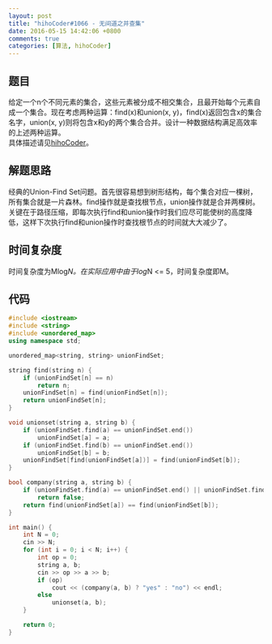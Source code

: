 ```yaml
---
layout: post
title: "hihoCoder#1066 - 无间道之并查集"
date: 2016-05-15 14:42:06 +0800
comments: true
categories: [算法, hihoCoder]
---
```


## 题目
给定一个n个不同元素的集合，这些元素被分成不相交集合，且最开始每个元素自成一个集合。现在考虑两种运算：find(x)和union(x, y)，find(x)返回包含x的集合名字，union(x, y)则将包含x和y的两个集合合并。设计一种数据结构满足高效率的上述两种运算。  
具体描述请见[hihoCoder](http://hihocoder.com/problemset/problem/1066)。
<!--more-->
## 解题思路
经典的Union-Find Set问题。首先很容易想到树形结构，每个集合对应一棵树，所有集合就是一片森林。find操作就是查找根节点，union操作就是合并两棵树。关键在于路径压缩，即每次执行find和union操作时我们应尽可能使树的高度降低，这样下次执行find和union操作时查找根节点的时间就大大减少了。
## 时间复杂度
时间复杂度为Mlog<sup>*</sup>N。在实际应用中由于log<sup>*</sup>N <= 5，时间复杂度即M。
## 代码
```c++
#include <iostream>
#include <string>
#include <unordered_map>
using namespace std;

unordered_map<string, string> unionFindSet;

string find(string n) {
	if (unionFindSet[n] == n)
		return n;
	unionFindSet[n] = find(unionFindSet[n]);
	return unionFindSet[n];
}

void unionset(string a, string b) {
	if (unionFindSet.find(a) == unionFindSet.end())
		unionFindSet[a] = a;
	if (unionFindSet.find(b) == unionFindSet.end())
		unionFindSet[b] = b;
	unionFindSet[find(unionFindSet[a])] = find(unionFindSet[b]);
}

bool company(string a, string b) {
	if (unionFindSet.find(a) == unionFindSet.end() || unionFindSet.find(b) == unionFindSet.end())
		return false;
	return find(unionFindSet[a]) == find(unionFindSet[b]);
}

int main() {
	int N = 0;
	cin >> N;
	for (int i = 0; i < N; i++) {
		int op = 0;
		string a, b;
		cin >> op >> a >> b;
		if (op)
			cout << (company(a, b) ? "yes" : "no") << endl;
		else
			unionset(a, b);
	}

	return 0;
}
```